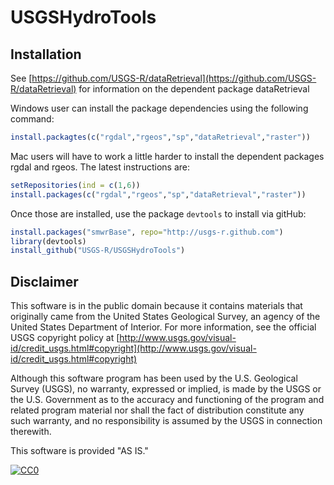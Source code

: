 USGSHydroTools
============

Installation
------------

See [https://github.com/USGS-R/dataRetrieval](https://github.com/USGS-R/dataRetrieval) for information on the dependent package dataRetrieval

Windows user can install the package dependencies using the following command:
```r
install.packagtes(c("rgdal","rgeos","sp","dataRetrieval","raster"))
```

Mac users will have to work a little harder to install the dependent packages rgdal and rgeos. The latest instructions are:
```r
setRepositories(ind = c(1,6))
install.packages(c("rgdal","rgeos","sp","dataRetrieval","raster"))
```	

Once those are installed, use the package `devtools` to install via gitHub:
```r
install.packages("smwrBase", repo="http://usgs-r.github.com")
library(devtools)
install_github("USGS-R/USGSHydroTools")
```

Disclaimer
----------
This software is in the public domain because it contains materials that originally came from the United States Geological Survey, an agency of the United States Department of Interior. For more information, see the official USGS copyright policy at [http://www.usgs.gov/visual-id/credit_usgs.html#copyright](http://www.usgs.gov/visual-id/credit_usgs.html#copyright)

Although this software program has been used by the U.S. Geological Survey (USGS), no warranty, expressed or implied, is made by the USGS or the U.S. Government as to the accuracy and functioning of the program and related program material nor shall the fact of distribution constitute any such warranty, and no responsibility is assumed by the USGS in connection therewith.

This software is provided "AS IS."

[
    ![CC0](http://i.creativecommons.org/p/zero/1.0/88x31.png)
  ](http://creativecommons.org/publicdomain/zero/1.0/)
